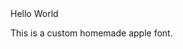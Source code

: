 <head>
<link rel="preconnect" href="https://fonts.googleapis.com">
<link rel="preconnect" href="https://fonts.gstatic.com" crossorigin>
<link href="https://fonts.googleapis.com/css2?family=Homemade+Apple&display=swap" rel="stylesheet">
<style>
p: { font-family: 'Homemade Apple', cursive; }
</style>
</Head>
Hello World
<p>This is a custom homemade apple font.</p>
